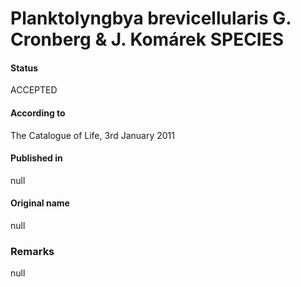 Planktolyngbya brevicellularis G. Cronberg & J. Komárek SPECIES
=======

#### Status
ACCEPTED

#### According to
The Catalogue of Life, 3rd January 2011

#### Published in
null

#### Original name
null

### Remarks
null